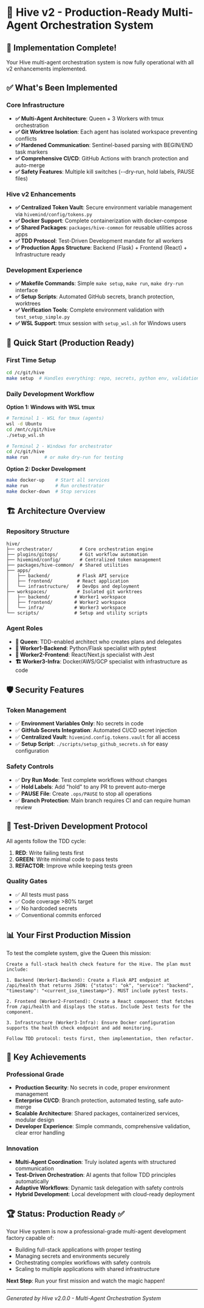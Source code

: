 # 🐝 Hive v2 - Production-Ready Multi-Agent Orchestration System

## 🎉 Implementation Complete!

Your Hive multi-agent orchestration system is now fully operational with all v2 enhancements implemented.

## ✅ What's Been Implemented

### Core Infrastructure
- **✅ Multi-Agent Architecture**: Queen + 3 Workers with tmux orchestration
- **✅ Git Worktree Isolation**: Each agent has isolated workspace preventing conflicts
- **✅ Hardened Communication**: Sentinel-based parsing with BEGIN/END task markers
- **✅ Comprehensive CI/CD**: GitHub Actions with branch protection and auto-merge
- **✅ Safety Features**: Multiple kill switches (--dry-run, hold labels, PAUSE files)

### Hive v2 Enhancements
- **✅ Centralized Token Vault**: Secure environment variable management via `hivemind/config/tokens.py`
- **✅ Docker Support**: Complete containerization with docker-compose
- **✅ Shared Packages**: `packages/hive-common` for reusable utilities across apps
- **✅ TDD Protocol**: Test-Driven Development mandate for all workers
- **✅ Production Apps Structure**: Backend (Flask) + Frontend (React) + Infrastructure ready

### Development Experience
- **✅ Makefile Commands**: Simple `make setup`, `make run`, `make dry-run` interface  
- **✅ Setup Scripts**: Automated GitHub secrets, branch protection, worktrees
- **✅ Verification Tools**: Complete environment validation with `test_setup_simple.py`
- **✅ WSL Support**: tmux session with `setup_wsl.sh` for Windows users

## 🚀 Quick Start (Production Ready)

### First Time Setup
```bash
cd /c/git/hive
make setup  # Handles everything: repo, secrets, python env, validation
```

### Daily Development Workflow

**Option 1: Windows with WSL tmux**
```bash
# Terminal 1 - WSL for tmux (agents)
wsl -d Ubuntu
cd /mnt/c/git/hive
./setup_wsl.sh

# Terminal 2 - Windows for orchestrator
cd /c/git/hive
make run      # or make dry-run for testing
```

**Option 2: Docker Development**
```bash
make docker-up    # Start all services
make run          # Run orchestrator
make docker-down  # Stop services
```

## 🏗️ Architecture Overview

### Repository Structure
```
hive/
├── orchestrator/          # Core orchestration engine
├── plugins/gitops/        # Git workflow automation
├── hivemind/config/       # Centralized token management
├── packages/hive-common/  # Shared utilities
├── apps/
│   ├── backend/          # Flask API service
│   ├── frontend/         # React application
│   └── infrastructure/   # DevOps and deployment
├── workspaces/           # Isolated git worktrees
│   ├── backend/         # Worker1 workspace
│   ├── frontend/        # Worker2 workspace
│   └── infra/           # Worker3 workspace
└── scripts/             # Setup and utility scripts
```

### Agent Roles
- **👑 Queen**: TDD-enabled architect who creates plans and delegates
- **🔧 Worker1-Backend**: Python/Flask specialist with pytest
- **🎨 Worker2-Frontend**: React/Next.js specialist with Jest  
- **🏗️ Worker3-Infra**: Docker/AWS/GCP specialist with infrastructure as code

## 🛡️ Security Features

### Token Management
- ✅ **Environment Variables Only**: No secrets in code
- ✅ **GitHub Secrets Integration**: Automated CI/CD secret injection
- ✅ **Centralized Vault**: `hivemind.config.tokens.vault` for all access
- ✅ **Setup Script**: `./scripts/setup_github_secrets.sh` for easy configuration

### Safety Controls
- ✅ **Dry Run Mode**: Test complete workflows without changes
- ✅ **Hold Labels**: Add "hold" to any PR to prevent auto-merge
- ✅ **PAUSE File**: Create `.ops/PAUSE` to stop all operations
- ✅ **Branch Protection**: Main branch requires CI and can require human review

## 🧪 Test-Driven Development Protocol

All agents follow the TDD cycle:
1. **RED**: Write failing tests first
2. **GREEN**: Write minimal code to pass tests  
3. **REFACTOR**: Improve while keeping tests green

### Quality Gates
- ✅ All tests must pass
- ✅ Code coverage >80% target
- ✅ No hardcoded secrets
- ✅ Conventional commits enforced

## 📊 Your First Production Mission

To test the complete system, give the Queen this mission:

```
Create a full-stack health check feature for the Hive. The plan must include:

1. Backend (Worker1-Backend): Create a Flask API endpoint at /api/health that returns JSON: {"status": "ok", "service": "backend", "timestamp": "<current_iso_timestamp>"}. MUST include pytest tests.

2. Frontend (Worker2-Frontend): Create a React component that fetches from /api/health and displays the status. Include Jest tests for the component.

3. Infrastructure (Worker3-Infra): Ensure Docker configuration supports the health check endpoint and add monitoring.

Follow TDD protocol: tests first, then implementation, then refactor.
```

## 🎯 Key Achievements

### Professional Grade
- **Production Security**: No secrets in code, proper environment management
- **Enterprise CI/CD**: Branch protection, automated testing, safe auto-merge
- **Scalable Architecture**: Shared packages, containerized services, modular design
- **Developer Experience**: Simple commands, comprehensive validation, clear error handling

### Innovation
- **Multi-Agent Coordination**: Truly isolated agents with structured communication
- **Test-Driven Orchestration**: AI agents that follow TDD principles automatically
- **Adaptive Workflows**: Dynamic task delegation with safety controls
- **Hybrid Development**: Local development with cloud-ready deployment

## 🏆 Status: Production Ready ✅

Your Hive system is now a professional-grade multi-agent development factory capable of:
- Building full-stack applications with proper testing
- Managing secrets and environments securely  
- Orchestrating complex workflows with safety controls
- Scaling to multiple applications with shared infrastructure

**Next Step**: Run your first mission and watch the magic happen!

---
*Generated by Hive v2.0.0 - Multi-Agent Orchestration System*